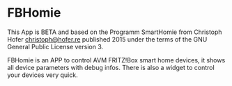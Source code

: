 # FBHomie
This App is BETA and based on the Programm SmartHomie from Christoph Hofer <christoph@hofer.re>
published 2015 under the terms of the GNU General Public License version 3.

FBHomie is an APP to control AVM FRITZ!Box smart home devices, it shows all device parameters with debug infos.
There is also a widget to control your devices very quick.

